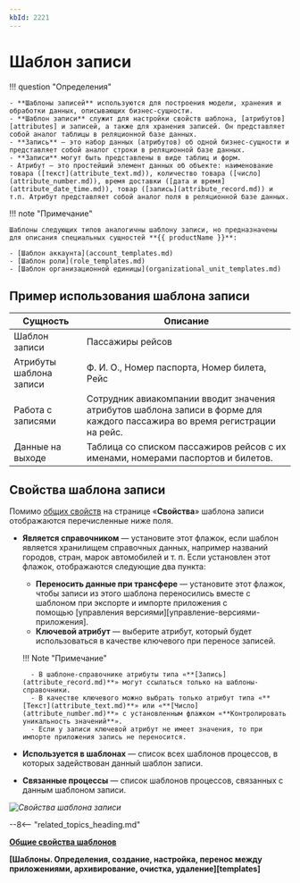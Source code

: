 ```yaml
---
kbId: 2221
---
```


# Шаблон записи

!!! question "Определения"

    - **Шаблоны записей** используются для построения модели, хранения и обработки данных, описывающих бизнес-сущности.
    - **Шаблон записи** служит для настройки свойств шаблона, [атрибутов][attributes] и записей, а также для хранения записей. Он представляет собой аналог таблицы в реляционной базе данных.
    - **Запись** — это набор данных (атрибутов) об одной бизнес-сущности и представляет собой аналог строки в реляционной базе данных. 
    - **Записи** могут быть представлены в виде таблиц и форм.
    - Атрибут — это простейший элемент данных об объекте: наименование товара ([текст](attribute_text.md)), количество товара ([число](attribute_number.md)), время доставки ([дата и время](attribute_date_time.md)), товар ([запись](attribute_record.md)) и т.п. Атрибут представляет собой аналог поля в реляционной базе данных.

!!! note "Примечание"

    Шаблоны следующих типов аналогичны шаблону записи, но предназначены для описания специальных сущностей **{{ productName }}**:

    - [Шаблон аккаунта](account_templates.md)
    - [Шаблон роли](role_templates.md)
    - [Шаблон организационной единицы](organizational_unit_templates.md)

## Пример использования шаблона записи

|Сущность|Описание|
|---|---|
|Шаблон записи|Пассажиры рейсов|
|Атрибуты шаблона записи|Ф. И. О., Номер паспорта, Номер билета, Рейс|
|Работа с записями|Сотрудник авиакомпании вводит значения атрибутов шаблона записи в форме для каждого пассажира во время регистрации на рейс.|
|Данные на выходе|Таблица со списком пассажиров рейсов с их именами, номерами паспортов и билетов.|

## Свойства шаблона записи

Помимо [общих свойств](template_common_properties.md) на странице «**Свойства**» шаблона записи отображаются перечисленные ниже поля.

- **Является справочником** — установите этот флажок, если шаблон является хранилищем справочных данных, например названий городов, стран, марок автомобилей и т. п. Если установлен этот флажок, отображаются следующие два пункта:
    - **Переносить данные при трансфере** — установите этот флажок, чтобы записи из этого шаблона переносились вместе с шаблоном при экспорте и импорте приложения с помощью [управления версиями][управление-версиями-приложения].
    - **Ключевой атрибут** — выберите атрибут, который будет использоваться в качестве ключевого при переносе записей.

    !!! Note "Примечание"

        - В шаблоне-справочнике атрибуты типа «**[Запись](attribute_record.md)**» могут ссылаться только на шаблоны-справочники.
        - В качестве ключевого можно выбрать только атрибут типа «**[Текст](attribute_text.md)**» или «**[Число](attribute_number.md)**» с установленным флажком «**Контролировать уникальность значений**».
        - Если у записи ключевой атрибут не имеет значения, то при импорте приложения запись не переносится.

- **Используется в шаблонах** — список всех шаблонов процессов, в которых задействован данный шаблон записи.
- **Связанные процессы** — список шаблонов процессов, связанных с данным шаблоном записи.

_![Свойства шаблона записи](record_templates_properties.png)_

--8<-- "related_topics_heading.md"

**[Общие свойства шаблонов](template_common_properties.md)**

**[Шаблоны. Определения, создание, настройка, перенос между приложениями, архивирование, очистка, удаление][templates]**
